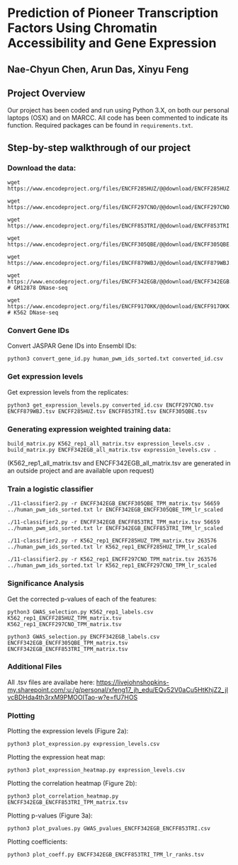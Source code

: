 # Prediction of Pioneer Transcription Factors Using Chromatin Accessibility and Gene Expression

## Nae-Chyun Chen, Arun Das, Xinyu Feng

## Project Overview

Our project has been coded and run using Python 3.X, on both our personal laptops (OSX) and on MARCC. All code has been commented to indicate its function. Required packages can be found in `requirements.txt`.

## Step-by-step walkthrough of our project
### Download the data:
```shell
wget https://www.encodeproject.org/files/ENCFF285HUZ/@@download/ENCFF285HUZ.tsv

wget https://www.encodeproject.org/files/ENCFF297CNO/@@download/ENCFF297CNO.tsv

wget https://www.encodeproject.org/files/ENCFF853TRI/@@download/ENCFF853TRI.tsv

wget https://www.encodeproject.org/files/ENCFF305QBE/@@download/ENCFF305QBE.tsv

wget https://www.encodeproject.org/files/ENCFF879WBJ/@@download/ENCFF879WBJ.tsv

wget https://www.encodeproject.org/files/ENCFF342EGB/@@download/ENCFF342EGB.bed.gz # GM12878 DNase-seq

wget https://www.encodeproject.org/files/ENCFF917OKK/@@download/ENCFF917OKK.bed.gz # K562 DNase-seq
```

### Convert Gene IDs
Convert JASPAR Gene IDs into Ensembl IDs:
```shell
python3 convert_gene_id.py human_pwm_ids_sorted.txt converted_id.csv
```

### Get expression levels
Get expression levels from the replicates:
```shell
python3 get_expression_levels.py converted_id.csv ENCFF297CNO.tsv ENCFF879WBJ.tsv ENCFF285HUZ.tsv ENCFF853TRI.tsv ENCFF305QBE.tsv
```

### Generating expression weighted training data:
```shell
build_matrix.py K562_rep1_all_matrix.tsv expression_levels.csv .
build_matrix.py ENCFF342EGB_all_matrix.tsv expression_levels.csv .
```
(K562_rep1_all_matrix.tsv and ENCFF342EGB_all_matrix.tsv are generated in an outside project and are available upon request)

### Train a logistic classifier
```shell
./11-classifier2.py -r ENCFF342EGB_ENCFF305QBE_TPM_matrix.tsv 56659 ../human_pwm_ids_sorted.txt lr ENCFF342EGB_ENCFF305QBE_TPM_lr_scaled

./11-classifier2.py -r ENCFF342EGB_ENCFF853TRI_TPM_matrix.tsv 56659 ../human_pwm_ids_sorted.txt lr ENCFF342EGB_ENCFF853TRI_TPM_lr_scaled

./11-classifier2.py -r K562_rep1_ENCFF285HUZ_TPM_matrix.tsv 263576 ../human_pwm_ids_sorted.txt lr K562_rep1_ENCFF285HUZ_TPM_lr_scaled

./11-classifier2.py -r K562_rep1_ENCFF297CNO_TPM_matrix.tsv 263576 ../human_pwm_ids_sorted.txt lr K562_rep1_ENCFF297CNO_TPM_lr_scaled
```

### Significance Analysis
Get the corrected p-values of each of the features:
```shell
python3 GWAS_selection.py K562_rep1_labels.csv K562_rep1_ENCFF285HUZ_TPM_matrix.tsv K562_rep1_ENCFF297CNO_TPM_matrix.tsv

python3 GWAS_selection.py ENCFF342EGB_labels.csv ENCFF342EGB_ENCFF305QBE_TPM_matrix.tsv ENCFF342EGB_ENCFF853TRI_TPM_matrix.tsv
```

### Additional Files
All .tsv files are availabe here:
https://livejohnshopkins-my.sharepoint.com/:u:/g/personal/xfeng17_jh_edu/EQv52V0aCu5HtKhjZ2_jIvcBDHda4th3rxM9PMOOITao-w?e=fU7HOS

### Plotting

Plotting the expression levels (Figure 2a):
```shell
python3 plot_expression.py expression_levels.csv
```
Plotting the expression heat map:
```shell
python3 plot_expression_heatmap.py expression_levels.csv
```
Plotting the correlation heatmap (Figure 2b):
```shell
python3 plot_correlation_heatmap.py ENCFF342EGB_ENCFF853TRI_TPM_matrix.tsv
```
Plotting p-values (Figure 3a):
```shell
python3 plot_pvalues.py GWAS_pvalues_ENCFF342EGB_ENCFF853TRI.csv
```
Plotting coefficients:
```shell
python3 plot_coeff.py ENCFF342EGB_ENCFF853TRI_TPM_lr_ranks.tsv
```
